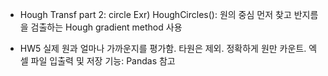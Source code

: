 - Hough Transf part 2: circle
Exr) HoughCircles(): 원의 중심 먼저 찾고 반지름을 검출하는 Hough gradient method 사용


- HW5
실제 원과 얼마나 가까운지를 평가함.
타원은 제외.
정확하게 원만 카운트.
엑셀 파일 입출력 및 저장 기능: Pandas 참고